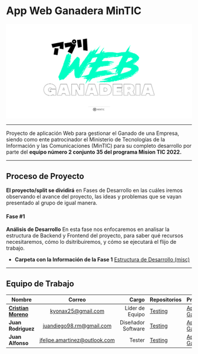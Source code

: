 # App Web Ganadera MinTIC

<p align="center">
  <img src="https://github.com/Kyonax/app-web-ganadera/blob/main/src/Images/Image_GitHub_App_Web.png">
    <br>    
</p>

---

Proyecto de aplicación Web para gestionar el Ganado de una Empresa, siendo como ente patrocinador el Ministerio de Tecnologías de la Información y las Comunicaciones (MinTIC) para
su completo desarrollo por parte del **equipo número 2 conjunto 35 del programa Mision TIC 2022.**

---

## Proceso de Proyecto

**El proyecto/split se dividirá** en Fases de Desarrollo en las cuáles iremos observando el avance del proyecto, las ideas y problemas que se vayan presentado al grupo de igual manera.

#### Fase #1

**Análisis de Desarrollo** En esta fase nos enfocaremos en analisar la estructura de Backend y Frontend del proyecto, para saber qué recursos necesitaremos, cómo lo dsitribuiremos, y cómo se
ejecutará el flijo de trabajo.

- **Carpeta con la Información de la Fase 1** [Estructura de Desarrollo (misc)]()

---

## Equipo de Trabajo

| Nombre                                           |            Correo             |              Cargo | Repositorios                                                                         | Proyectos                                                             |
| ------------------------------------------------ | :---------------------------: | -----------------: | ------------------------------------------------------------------------------------ | --------------------------------------------------------------------- |
| [**Cristian Moreno**](https://github.com/Kyonax) |      kyonax25@gmail.com       |    Líder de Equipo | [Testing](https://github.com/Kyonax/app-web-ganadera/tree/main/test/Cristian_Kyonax) | [App Ganadera](https://github.com/Kyonax/app-web-ganadera/projects/1) |
| **Juan Rodriguez**                               |   juandiego98.rm@gmail.com    | Diseñador Software | [Testing](https://github.com/Kyonax/app-web-ganadera/tree/main/test/Juan_Diego)      | [App Ganadera](https://github.com/Kyonax/app-web-ganadera/projects/1) |
| **Juan Alfonso**                                 | jfelipe.amartinez@outlook.com |             Tester | [Testing](https://github.com/Kyonax/app-web-ganadera/tree/main/test/Juan_Felipe)     | [App Ganadera](https://github.com/Kyonax/app-web-ganadera/projects/1) |
